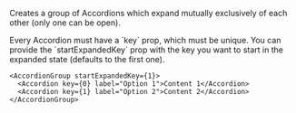 Creates a group of Accordions which expand mutually exclusively of each other (only one can be open).

Every Accordion must have a \`key\` prop, which must be unique. You can provide the \`startExpandedKey\` prop with the key you want to start in the expanded state (defaults to the first one).

```
<AccordionGroup startExpandedKey={1}>
  <Accordion key={0} label="Option 1">Content 1</Accordion>
  <Accordion key={1} label="Option 2">Content 2</Accordion>
</AccordionGroup>
```
